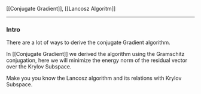 [[Conjugate Gradient]], [[Lancosz Algoritm]]

---
### **Intro**

There are a lot of ways to derive the conjugate Gradient algorithm. 

In [[Conjugate Gradient]] we derived the algorithm using the Gramschitz conjugation, here we will minimize the energy norm of the residual vector over the Krylov Subspace. 

Make you you know the Lancosz algorithm and its relations with Krylov Subspace. 

